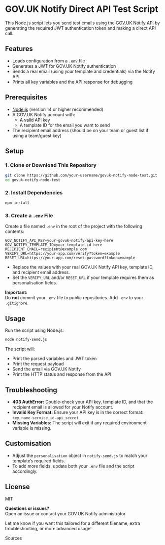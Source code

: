 
# GOV.UK Notify Direct API Test Script

This Node.js script lets you send test emails using the [GOV.UK Notify API](https://www.notifications.service.gov.uk/) by generating the required JWT authentication token and making a direct API call.

## Features

- Loads configuration from a `.env` file
- Generates a JWT for GOV.UK Notify authentication
- Sends a real email (using your template and credentials) via the Notify API
- Prints all key variables and the API response for debugging

## Prerequisites

- [Node.js](https://nodejs.org/) (version 14 or higher recommended)
- A GOV.UK Notify account with:
  - A valid API key
  - A template ID for the email you want to send
- The recipient email address (should be on your team or guest list if using a team/guest key)

## Setup

### 1. Clone or Download This Repository

```bash
git clone https://github.com/your-username/govuk-notify-node-test.git
cd govuk-notify-node-test
```

### 2. Install Dependencies

```bash
npm install
```

### 3. Create a `.env` File

Create a file named `.env` in the root of the project with the following contents:

```env
GOV_NOTIFY_API_KEY=your-govuk-notify-api-key-here
GOV_NOTIFY_TEMPLATE_ID=your-template-id-here
RECIPIENT_EMAIL=recipient@example.com
VERIFY_URL=https://your-app.com/verify?token=example
RESET_URL=https://your-app.com/reset-password?token=example
```

- Replace the values with your real GOV.UK Notify API key, template ID, and recipient email address.
- Set the `VERIFY_URL` and/or `RESET_URL` if your template requires them as personalisation fields.

**Important:**  
Do **not** commit your `.env` file to public repositories. Add `.env` to your `.gitignore`.

## Usage

Run the script using Node.js:

```bash
node notify-send.js
```

The script will:

- Print the parsed variables and JWT token
- Print the request payload
- Send the email via GOV.UK Notify
- Print the HTTP status and response from the API

## Troubleshooting

- **403 AuthError:** Double-check your API key, template ID, and that the recipient email is allowed for your Notify account.
- **Invalid Key Format:** Ensure your API key is in the correct format:  
  `key_name-service_id-api_secret`
- **Missing Variables:** The script will exit if any required environment variable is missing.

## Customisation

- Adjust the `personalisation` object in `notify-send.js` to match your template’s required fields.
- To add more fields, update both your `.env` file and the script accordingly.

## License

MIT

**Questions or issues?**  
Open an issue or contact your GOV.UK Notify administrator.

Let me know if you want this tailored for a different filename, extra troubleshooting, or more advanced usage!

Sources
